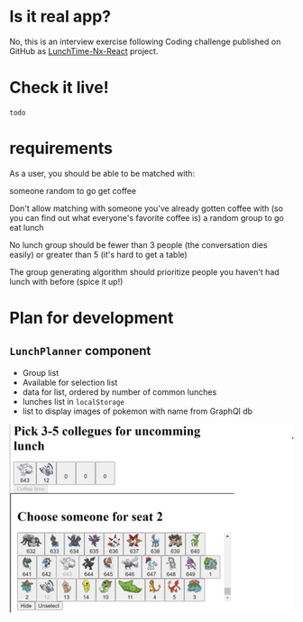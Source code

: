 # Is it real app?
No, this is an interview exercise following Coding challenge
published on GitHub as [LunchTime-Nx-React](https://github.com/sashafirsov/LunchTime-Nx-React) project.

# Check it live!
    todo
# requirements
As a user, you should be able to be matched with:

someone random to go get coffee

Don't allow matching with someone you've already gotten coffee with 
(so you can find out what everyone's favorite coffee is)
a random group to go eat lunch

No lunch group should be fewer than 3 people (the conversation dies easily) or greater than 5
(it's hard to get a table)

The group generating algorithm should prioritize people you haven't had lunch with before (spice it up!)

# Plan for development
## `LunchPlanner` component
* Group list 
* Available for selection list
* data for list, ordered by number of common lunches  
* lunches list in `localStorage`
* list to display images of pokemon with name from GraphQl db


![Screenshot](./public/Screenshot.png)
